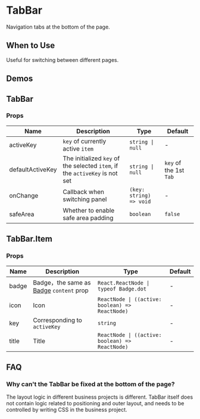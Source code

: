 # TabBar

Navigation tabs at the bottom of the page.

## When to Use

Useful for switching between different pages.

## Demos

<code src="./demos/demo1.tsx"></code>

<code src="./demos/demo2.tsx"></code>

## TabBar

### Props

| Name | Description | Type | Default |
| --- | --- | --- | --- |
| activeKey | `key` of currently active `item` | `string \| null` | - |
| defaultActiveKey | The initialized `key` of the selected `item`, if the `activeKey` is not set | `string \| null` | `key` of the 1st `Tab` |
| onChange | Callback when switching panel | `(key: string) => void` | - |
| safeArea | Whether to enable safe area padding | `boolean` | `false` |

## TabBar.Item

### Props

| Name | Description | Type | Default |
| --- | --- | --- | --- |
| badge | Badge，the same as [Badge](/components/badge) `content` prop | `React.ReactNode \| typeof Badge.dot` | - |
| icon | Icon | `ReactNode \| ((active: boolean) => ReactNode)` | - |
| key | Corresponding to `activeKey` | `string` | - |
| title | Title | `ReactNode \| ((active: boolean) => ReactNode)` | - |

## FAQ

### Why can't the TabBar be fixed at the bottom of the page?

The layout logic in different business projects is different. TabBar itself does not contain logic related to positioning and outer layout, and needs to be controlled by writing CSS in the business project.
